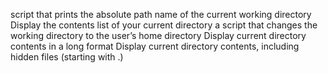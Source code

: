 script that prints the absolute path name of the current working directory
Display the contents list of your current directory
 a script that changes the working directory to the user’s home directory
Display current directory contents in a long format
Display current directory contents, including hidden files (starting with .)

